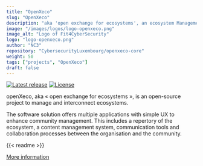 ```yaml
---
title: "OpenXeco"
slug: "OpenXeco"
description: "aka 'open exchange for ecosystems', an ecosystem Management & interconnection platform"
image: "/images/logos/logo-openxeco.png"
image_alt: "Logo of Fit4CyberSecurity"
logo: "logo-openxeco.png"
author: "NC3"
repository: "CybersecurityLuxembourg/openxeco-core"
weight: 50
tags: ["projects", "OpenXeco"]
draft: false
---
```


[![Latest release](https://img.shields.io/github/release/CyberSecurityLuxembourg/openxeco-core.svg?style=flat-square)](https://github.com/CybersecurityLuxembourg/openxeco-core/releases/latest)
[![License](https://img.shields.io/github/license/CyberSecurityLuxembourg/openxeco-core.svg?style=flat-square)](https://raw.githubusercontent.com/CybersecurityLuxembourg/openxeco-core/main/LICENSE)

openXeco, aka « open exchange for ecosystems », is an open-source project to manage and interconnect ecosystems.

The software solution offers multiple applications with simple UX to enhance community management. This includes a repertory of the ecosystem, a content management system, communication tools and collaboration processes between the organisation and the community.

{{< readme >}}

[More information](https://openxeco.org)
